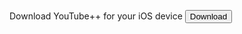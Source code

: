 Download YouTube++ for your iOS device
<button onclick="location.href='https://appopener.com/yt/cw6gsason'" type="button">
         Download</button>
